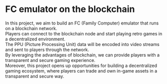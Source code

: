 # FC emulator on the blockchain

In this project, we aim to build an FC (Family Computer) emulator that runs on a blockchain network.   
Players can connect to the blockchain node and start playing retro games in a decentralized environment.   
The PPU (Picture Processing Unit) data will be encoded into video streams and sent to players through the network.   
By leveraging the advantages of blockchain, we can provide players with a transparent and secure gaming experience.   
Moreover, this project opens up opportunities for building a decentralized gaming ecosystem, where players can trade and own in-game assets in a transparent and secure way.